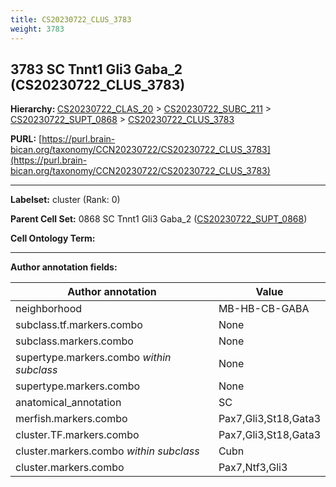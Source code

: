 ```yaml
---
title: CS20230722_CLUS_3783
weight: 3783
---
```

## 3783 SC Tnnt1 Gli3 Gaba_2 (CS20230722_CLUS_3783)
<b>Hierarchy: </b>
[CS20230722_CLAS_20](../CS20230722_CLAS_20) >
[CS20230722_SUBC_211](../CS20230722_SUBC_211) >
[CS20230722_SUPT_0868](../CS20230722_SUPT_0868) >
[CS20230722_CLUS_3783](../CS20230722_CLUS_3783)

**PURL:** [https://purl.brain-bican.org/taxonomy/CCN20230722/CS20230722_CLUS_3783](https://purl.brain-bican.org/taxonomy/CCN20230722/CS20230722_CLUS_3783)

---


**Labelset:** cluster (Rank: 0)

**Parent Cell Set:** 0868 SC Tnnt1 Gli3 Gaba_2 ([CS20230722_SUPT_0868](../CS20230722_SUPT_0868))



**Cell Ontology Term:** 

[MARKER GENES.]: #


---

[TRANSFERRED ANNOTATIONS.]: #


[AUTHOR ANNOTATION FIELDS.]: #


**Author annotation fields:**

| Author annotation | Value |
|-------------------|-------|
|neighborhood|MB-HB-CB-GABA|
|subclass.tf.markers.combo|None|
|subclass.markers.combo|None|
|supertype.markers.combo _within subclass_|None|
|supertype.markers.combo|None|
|anatomical_annotation|SC|
|merfish.markers.combo|Pax7,Gli3,St18,Gata3|
|cluster.TF.markers.combo|Pax7,Gli3,St18,Gata3|
|cluster.markers.combo _within subclass_|Cubn|
|cluster.markers.combo|Pax7,Ntf3,Gli3|
